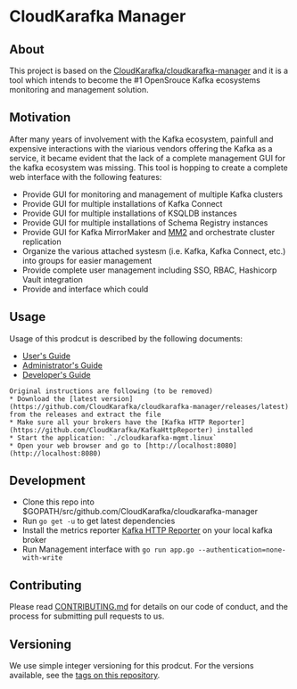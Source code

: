 # CloudKarafka Manager

## About
This project is based on the [CloudKarafka/cloudkarafka-manager](https://github.com/CloudKarafka/cloudkarafka-manager) and it is a tool which intends to become the #1 OpenSrouce Kafka ecosystems monitoring and management solution.

## Motivation
After many years of involvement with the Kafka ecosystem, painfull and expensive interactions with the viarious vendors offering the Kafka as a service, it became evident that the lack of a complete management GUI for the kafka ecosystem was missing.
This tool is hopping to create a complete web interface with the following features:
* Provide GUI for monitoring and management of multiple Kafka clusters
* Provide GUI for multiple installations of Kafka Connect
* Provide GUI for multiple installations of KSQLDB instances
* Provide GUI for multiple installations of Schema Registry instances
* Provide GUI for Kafka MirrorMaker and [MM2](https://cwiki.apache.org/confluence/display/KAFKA/KIP-382%3A+MirrorMaker+2.0) and orchestrate cluster replication
* Organize the various attached systesm (i.e. Kafka, Kafka Connect, etc.) into groups for easier management
* Provide complete user management including SSO, RBAC, Hashicorp Vault integration
* Provide and interface which could 

## Usage

Usage of this prodcut is described by the following documents:
* [User's Guide]()
* [Administrator's Guide]()
* [Developer's Guide]()

```
Original instructions are following (to be removed)
* Download the [latest version](https://github.com/CloudKarafka/cloudkarafka-manager/releases/latest) from the releases and extract the file
* Make sure all your brokers have the [Kafka HTTP Reporter](https://github.com/CloudKarafka/KafkaHttpReporter) installed
* Start the application: `./cloudkarafka-mgmt.linux`
* Open your web browser and go to [http://localhost:8080](http://localhost:8080)
```

## Development

* Clone this repo into $GOPATH/src/github.com/CloudKarafka/cloudkarafka-manager
* Run `go get -u` to get latest dependencies
* Install the metrics reporter [Kafka HTTP Reporter](https://github.com/CloudKarafka/KafkaHttpReporter) on your local kafka broker
* Run Management interface with `go run app.go --authentication=none-with-write`

## Contributing

Please read [CONTRIBUTING.md](CONTRIBUTING.md) for details on our code of conduct, and the process for submitting pull requests to us.

## Versioning

We use simple integer versioning for this prodcut. For the versions available, see the [tags on this repository](https://github.com/bitspike/cloudkarafka-manager/tags).

